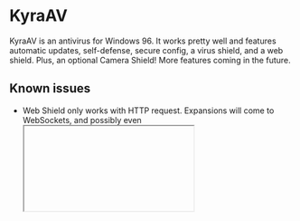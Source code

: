 # KyraAV
KyraAV is an antivirus for Windows 96. It works pretty well and features automatic updates, self-defense, secure config, a virus shield, and a web shield. Plus, an optional Camera Shield! More features coming in the future.

## Known issues
* Web Shield only works with HTTP request. Expansions will come to WebSockets, and possibly even <iframe>s and media sources/WebRTC.
* Camera Shield does not block against access the webcam via an <iframe>.
* We do not have a giant database.
* NanderTGA's Dualboot Wizard does NOT work if you have KyraAV due to a Syntax Error.
* On v2sp2 (unsupported), when commenting 1 line of code, KyraAV loads, but only Web Shield works and files can no longer be read/written.
